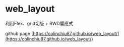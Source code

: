 # web_layout
利用Flex、grid切版 + RWD響應式

github page [https://colinchiu87.github.io/web_layout/](https://colinchiu87.github.io/web_layout/)
